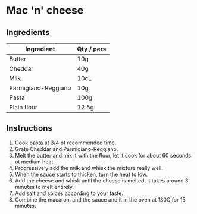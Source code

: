 # Mac 'n' cheese

## Ingredients

Ingredient | Qty / pers
--- | --- 
Butter | 10g
Cheddar | 40g 
Milk | 10cL
Parmigiano-Reggiano | 10g
Pasta | 100g
Plain flour | 12.5g

## Instructions

1. Cook pasta at 3/4 of recommended time.
2. Grate Cheddar and Parmigiano-Reggiano.
3. Melt the butter and mix it with the flour, let it cook for about 60 seconds at medium heat.
4. Progressively add the milk and whisk the mixture really well.
5. When the sauce starts to thicken, turn the heat to low.
6. Add the cheese and whisk until the cheese is melted, it takes around 3 minutes to melt entirely.
7. Add salt and spices according to your taste.
8. Combine the macaroni and the sauce and it in the oven at 180C for 15 minutes.
